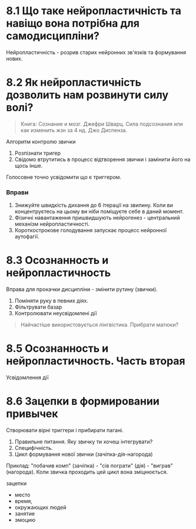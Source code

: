 # 8.1 Що таке нейропластичність та навіщо вона потрібна для самодисципліни?
Нейропластичність - розрив старих нейронних зв'язків та формування нових.

# 8.2 Як нейропластичність дозволить нам розвинути силу волі?
> Книга:
> Сознание и мозг. Джефри Шварц.
> Сила подсознания или как изменить жзн за 4 нд. Джо Диспенза.

Алгоритм контролю звички
1. Розпізнати тригер
2. Свідомо втрутитись в процесс відтворення звички і замінити його на щось інше.

Голосовне точно усвідомити що є триггером.

### Вправи
1. Знижуйте швидкість дихання до 6 ітерації на звилину. Коли ви концентруєтесь на цьому ви ніби поміщуєте себе в даний момент.
2. Фізичні навантаження пришвидшують нейрогенез - центральний механізм нейропластичності.
3. Короткострокове голодування запускає процесс нейронної аутофагії.

# 8.3  Осознанность и нейропластичность
Вправа для прокачки дисципліни - змінити рутину (звички).
1. Поміняти руку в певних діях.
2. Фільтрувати базар
3. Контролювати неусвідомлені дії

> Найчастіше використовується лінгвістика. Прибрати матюки?

# 8.5 Осознанность и нейропластичность. Часть вторая
Усвідомлення дії

# 8.6 Зацепки в формировании привычек
Створювати вірні триггери і прибирати пагані.

1. Правильне питання. Яку звичку ти хочеш інтегрувати?
2. Специфічність. 
3. Цикл формування нової звички (зачіпка-дія-нагорода)

Приклад: "побачив комп" (зачіпка) - "сів пограти" (дія) - "виграв" (нагорода). Коли звичка проходить цей цикл вона зміцнюється.

зацепки 
* место
* время,
* окружающих людей
* занятие
* эмоцию
